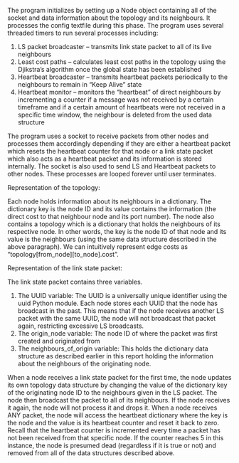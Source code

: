 The program initializes by setting up a Node object containing all of the socket and data information about the topology and its neighbours. It processes the config textfile during this phase.
The program uses several threaded timers to run several processes including:

1. LS packet broadcaster – transmits link state packet to all of its live neighbours
2. Least cost paths – calculates least cost paths in the topology using the Djikstra’s algorithm once the global state has been established
3. Heartbeat broadcaster – transmits heartbeat packets periodically to the neighbours to remain in “Keep Alive” state
4. Heartbeat monitor – monitors the “heartbeat” of direct neighbours by incrementing a counter if a message was not received by a certain timeframe and if a certain amount of heartbeats were not received in a specific time window, the neighbour is deleted from the used data structure

The program uses a socket to receive packets from other nodes and processes them accordingly depending if they are either a heartbeat packet which resets the heartbeat counter for that node or a link state packet which also acts as a heartbeat packet and its information is stored internally. The socket is also used to send LS and Heartbeat packets to other nodes.
These processes are looped forever until user terminates.

Representation of the topology:

Each node holds information about its neighbours in a dictionary. The dictionary key is the node ID and its value contains the information (the direct cost to that neighbour node and its port number).
The node also contains a topology which is a dictionary that holds the neighbours of its respective node. In other words, the key is the node ID of that node and its value is the neighbours (using the same data structure described in the above paragraph). We can intuitively represent edge costs as “topology[from_node][to_node].cost”.

Representation of the link state packet:

The link state packet contains three variables.

1. The UUID variable: The UUID is a universally unique identifier using the uuid Python module. Each node stores each UUID that the node has broadcast in the past. This means that if the node receives another LS packet with the same UUID, the node will not broadcast that packet again, restricting excessive LS broadcasts.
2. The origin_node variable: The node ID of where the packet was first created and originated from
3. The neighbours_of_origin variable: This holds the dictionary data structure as described earlier in this report holding the information about the neighbours of the originating node.

When a node receives a link state packet for the first time, the node updates its own topology data structure by changing the value of the dictionary key of the originating node ID to the neighbours  given in the LS packet. The node then broadcast the packet to all of its neighbours. If the node receives it again, the node will not process it and drops it.
When a node receives ANY packet, the node will access the heartbeat dictionary where the key is the node and the value is its heartbeat counter and reset it back to zero. Recall that the heartbeat counter is incremented every time a packet has not been received from that specific node. If the counter reaches 5 in this instance, the node is presumed dead (regardless if it is true or not) and removed from all of the data structures described above.
